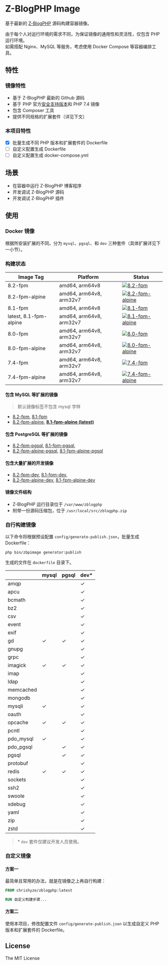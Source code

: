 # Z-BlogPHP Image

基于最新的 [Z-BlogPHP](https://github.com/zblogcn/zblogphp) 源码构建容器镜像。  

由于每个人对运行环境的需求不同，为保证镜像的通用性和灵活性，仅包含 PHP 运行环境。  
如需搭配 Nginx、MySQL 等服务，考虑使用 Docker Compose 等容器编排工具。  

## 特性

### 镜像特性

- 基于 Z-BlogPHP 最新的 Github 源码
- 基于 PHP 官方[安全支持版本](https://www.php.net/supported-versions.php)和 PHP 7.4 镜像
- 包含 Composer 工具
- 提供不同规格的扩展套件（详见下文）

### 本项目特性

- [x] 批量生成不同 PHP 版本和扩展套件的 Dockerfile
- [ ] 自定义配置生成 Dockerfile
- [ ] 自定义配置生成 docker-compose.yml

## 场景

- 在容器中运行 Z-BlogPHP 博客程序
- 开发调试 Z-BlogPHP 源码
- 开发调试 Z-BlogPHP 插件

## 使用

### Docker 镜像

根据所安装扩展的不同，分为 `mysql`、`pgsql`、和 `dev` 三种套件（具体扩展详见下一小节）。  

### 构建状态

| Image Tag              | Platform                | Status |
| ---------------------- | ----------------------- | ------ |
| 8.2-fpm                | amd64, arm64v8          | [![8.2-fpm](https://github.com/chrishyze/zblogphp-image/actions/workflows/publish-82-fpm.yml/badge.svg?branch=publish)](https://github.com/chrishyze/zblogphp-image/actions/workflows/publish-82-fpm.yml) |
| 8.2-fpm-alpine         | amd64, arm64v8, arm32v7 | [![8.2-fpm-alpine](https://github.com/chrishyze/zblogphp-image/actions/workflows/publish-82-fpm-alpine.yml/badge.svg?branch=publish)](https://github.com/chrishyze/zblogphp-image/actions/workflows/publish-82-fpm-alpine.yml) |
| 8.1-fpm                | amd64, arm64v8          | [![8.1-fpm](https://github.com/chrishyze/zblogphp-image/actions/workflows/publish-81-fpm.yml/badge.svg?branch=publish)](https://github.com/chrishyze/zblogphp-image/actions/workflows/publish-81-fpm.yml) |
| latest, 8.1-fpm-alpine | amd64, arm64v8, arm32v7 | [![8.1-fpm-alpine](https://github.com/chrishyze/zblogphp-image/actions/workflows/publish-81-fpm-alpine.yml/badge.svg?branch=publish)](https://github.com/chrishyze/zblogphp-image/actions/workflows/publish-81-fpm-alpine.yml) |
| 8.0-fpm                | amd64, arm64v8, arm32v7 | [![8.0-fpm](https://github.com/chrishyze/zblogphp-image/actions/workflows/publish-80-fpm.yml/badge.svg?branch=publish)](https://github.com/chrishyze/zblogphp-image/actions/workflows/publish-80-fpm.yml) |
| 8.0-fpm-alpine         | amd64, arm64v8, arm32v7 | [![8.0-fpm-alpine](https://github.com/chrishyze/zblogphp-image/actions/workflows/publish-80-fpm-alpine.yml/badge.svg?branch=publish)](https://github.com/chrishyze/zblogphp-image/actions/workflows/publish-80-fpm-alpine.yml) |
| 7.4-fpm                | amd64, arm64v8, arm32v7 | [![7.4-fpm](https://github.com/chrishyze/zblogphp-image/actions/workflows/publish-74-fpm.yml/badge.svg?branch=publish)](https://github.com/chrishyze/zblogphp-image/actions/workflows/publish-74-fpm.yml) |
| 7.4-fpm-alpine         | amd64, arm64v8, arm32v7 | [![7.4-fpm-alpine](https://github.com/chrishyze/zblogphp-image/actions/workflows/publish-74-fpm-alpine.yml/badge.svg?branch=publish)](https://github.com/chrishyze/zblogphp-image/actions/workflows/publish-74-fpm-alpine.yml) |

#### 包含 MySQL 等扩展的镜像  

> 默认镜像标签不包含 mysql 字样  

- [8.2-fpm](https://github.com/chrishyze/zblogphp-image/blob/master/dockerfile/8.2/fpm/mysql/Dockerfile),
  [8.1-fpm](https://github.com/chrishyze/zblogphp-image/blob/master/dockerfile/8.1/fpm/mysql/Dockerfile)
- [8.2-fpm-alpine](https://github.com/chrishyze/zblogphp-image/blob/master/dockerfile/8.2/fpm-alpine/mysql/Dockerfile),
  **[8.1-fpm-alpine (latest)](https://github.com/chrishyze/zblogphp-image/blob/master/dockerfile/8.1/fpm-alpine/mysql/Dockerfile)**

#### 包含 PostgreSQL 等扩展的镜像  

- [8.2-fpm-pgsql](https://github.com/chrishyze/zblogphp-image/blob/master/dockerfile/8.2/fpm/pgsql/Dockerfile),
  [8.1-fpm-pgsql](https://github.com/chrishyze/zblogphp-image/blob/master/dockerfile/8.1/fpm/pgsql/Dockerfile),
- [8.2-fpm-alpine-pgsql](https://github.com/chrishyze/zblogphp-image/blob/master/dockerfile/8.2/fpm-alpine/pgsql/Dockerfile),
  [8.1-fpm-alpine-pgsql](https://github.com/chrishyze/zblogphp-image/blob/master/dockerfile/8.1/fpm-alpine/pgsql/Dockerfile)

#### 包含大量扩展的开发镜像  

- [8.2-fpm-dev](https://github.com/chrishyze/zblogphp-image/blob/master/dockerfile/8.2/fpm/dev/Dockerfile),
  [8.1-fpm-dev](https://github.com/chrishyze/zblogphp-image/blob/master/dockerfile/8.1/fpm/dev/Dockerfile),
- [8.2-fpm-alpine-dev](https://github.com/chrishyze/zblogphp-image/blob/master/dockerfile/8.2/fpm-alpine/dev/Dockerfile),
  [8.1-fpm-alpine-dev](https://github.com/chrishyze/zblogphp-image/blob/master/dockerfile/8.1/fpm-alpine/dev/Dockerfile)

#### 镜像文件结构  

- Z-BlogPHP 运行目录位于 `/var/www/zblogphp`
- 附带一份源码压缩包，位于 `/usr/local/src/zblogphp.zip`

### 自行构建镜像

以下命令将根据预设配置 `config/generate-publish.json`，批量生成 Dockerfile：

```shell
php bin/zbpimage generator:publish
```

生成的文件在 `dockerfile` 目录下。  

|           | mysql   | pgsql   | dev\*   |
| --------- | ------- | ------- | ------- |
| amqp      |         |         | ✓       |
| apcu      |         |         | ✓       |
| bcmath    |         |         | ✓       |
| bz2       |         |         | ✓       |
| csv       |         |         | ✓       |
| event     |         |         | ✓       |
| exif      |         |         | ✓       |
| gd        | ✓       | ✓       | ✓       |
| gnupg     |         |         | ✓       |
| grpc      |         |         | ✓       |
| imagick   | ✓       | ✓       | ✓       |
| imap      |         |         | ✓       |
| ldap      |         |         | ✓       |
| memcached |         |         | ✓       |
| mongodb   |         |         | ✓       |
| mysqli    | ✓       |         | ✓       |
| oauth     |         |         | ✓       |
| opcache   | ✓       | ✓       | ✓       |
| pcntl     |         |         | ✓       |
| pdo_mysql | ✓       |         | ✓       |
| pdo_pgsql |         | ✓       | ✓       |
| pgsql     |         | ✓       | ✓       |
| protobuf  |         |         | ✓       |
| redis     | ✓       | ✓       | ✓       |
| sockets   |         |         | ✓       |
| ssh2      |         |         | ✓       |
| swoole    |         |         | ✓       |
| xdebug    |         |         | ✓       |
| yaml      |         |         | ✓       |
| zip       |         |         | ✓       |
| zstd      |         |         | ✓       |

> \* `dev` 套件仅建议开发人员使用。  

### 自定义镜像

#### 方案一

最简单且常用的办法，就是在镜像之上再自行构建：  

```dockerfile
FROM chrishyze/zblogphp:latest

RUN 自定义构建步骤...
```

#### 方案二

使用本项目，修改配置文件 `config/generate-publish.json` 以生成自定义 PHP 版本和扩展套件的 Dockerfile。  

## License

The MIT License
